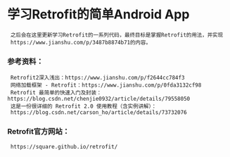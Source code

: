# 学习Retrofit的简单Android App
     之后会在这里更新学习Retrofit的一系列代码，最终目标是掌握Retrofit的用法，并实现
     https://www.jianshu.com/p/3487b8874b71的内容。

### 参考资料：
     Retrofit2深入浅出：https://www.jianshu.com/p/f2644cc784f3
     网络加载框架 - Retrofit：https://www.jianshu.com/p/0fda3132cf98
     Retrofit 最简单的快速入门及封装：https://blog.csdn.net/chenjie0932/article/details/79558050
     这是一份很详细的 Retrofit 2.0 使用教程（含实例讲解）：
     https://blog.csdn.net/carson_ho/article/details/73732076
### Retrofit官方网站：
     https://square.github.io/retrofit/
